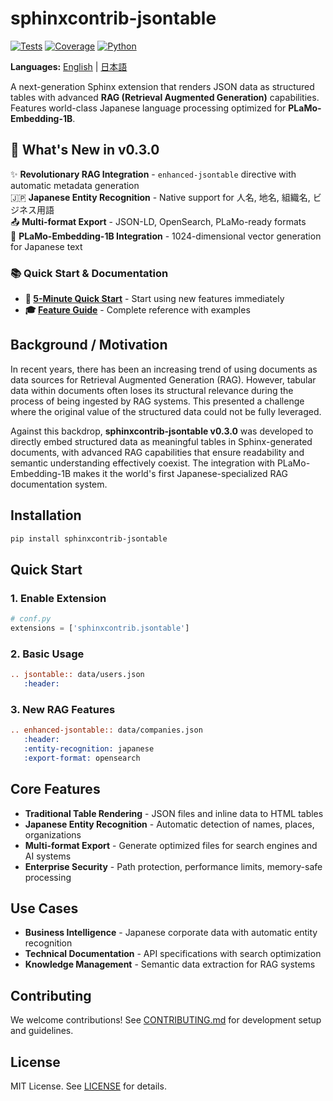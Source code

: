 # sphinxcontrib-jsontable

[![Tests](https://github.com/sasakama-code/sphinxcontrib-jsontable/actions/workflows/ci.yml/badge.svg)](https://github.com/sasakama-code/sphinxcontrib-jsontable/actions/workflows/ci.yml)
[![Coverage](https://codecov.io/gh/sasakama-code/sphinxcontrib-jsontable/graph/badge.svg)](https://codecov.io/gh/sasakama-code/sphinxcontrib-jsontable)
[![Python](https://img.shields.io/pypi/pyversions/sphinxcontrib-jsontable.svg)](https://pypi.org/project/sphinxcontrib-jsontable/)

**Languages:** [English](README.md) | [日本語](README_ja.md)

A next-generation Sphinx extension that renders JSON data as structured tables with advanced **RAG (Retrieval Augmented Generation)** capabilities. Features world-class Japanese language processing optimized for **PLaMo-Embedding-1B**.

## 🚀 What's New in v0.3.0

✨ **Revolutionary RAG Integration** - `enhanced-jsontable` directive with automatic metadata generation  
🇯🇵 **Japanese Entity Recognition** - Native support for 人名, 地名, 組織名, ビジネス用語  
📤 **Multi-format Export** - JSON-LD, OpenSearch, PLaMo-ready formats  
🤖 **PLaMo-Embedding-1B Integration** - 1024-dimensional vector generation for Japanese text  

### 📚 **Quick Start & Documentation**
- **🚀 [5-Minute Quick Start](docs/v0.3.0_quick_start.md)** - Start using new features immediately
- **🎓 [Feature Guide](docs/v0.3.0_feature_tutorial.md)** - Complete reference with examples

## Background / Motivation

In recent years, there has been an increasing trend of using documents as data sources for Retrieval Augmented Generation (RAG). However, tabular data within documents often loses its structural relevance during the process of being ingested by RAG systems. This presented a challenge where the original value of the structured data could not be fully leveraged.

Against this backdrop, **sphinxcontrib-jsontable v0.3.0** was developed to directly embed structured data as meaningful tables in Sphinx-generated documents, with advanced RAG capabilities that ensure readability and semantic understanding effectively coexist. The integration with PLaMo-Embedding-1B makes it the world's first Japanese-specialized RAG documentation system.

## Installation

```bash
pip install sphinxcontrib-jsontable
```

## Quick Start

### 1. Enable Extension
```python
# conf.py
extensions = ['sphinxcontrib.jsontable']
```

### 2. Basic Usage
```rst
.. jsontable:: data/users.json
   :header:
```

### 3. New RAG Features
```rst
.. enhanced-jsontable:: data/companies.json
   :header:
   :entity-recognition: japanese
   :export-format: opensearch
```

## Core Features

- **Traditional Table Rendering** - JSON files and inline data to HTML tables
- **Japanese Entity Recognition** - Automatic detection of names, places, organizations
- **Multi-format Export** - Generate optimized files for search engines and AI systems
- **Enterprise Security** - Path protection, performance limits, memory-safe processing

## Use Cases

- **Business Intelligence** - Japanese corporate data with automatic entity recognition
- **Technical Documentation** - API specifications with search optimization
- **Knowledge Management** - Semantic data extraction for RAG systems

## Contributing

We welcome contributions! See [CONTRIBUTING.md](CONTRIBUTING.md) for development setup and guidelines.

## License

MIT License. See [LICENSE](LICENSE) for details.